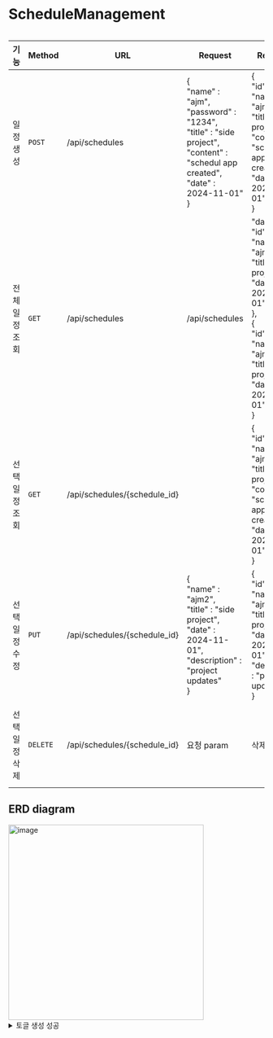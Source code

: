 # ScheduleManagement
```

```
|기능|Method|URL|Request|Response|상태코드|
|------|---|---|------|---|---|
|일정 생성|`POST`|/api/schedules|{<br>"name" : "ajm",<br>"password" : "1234",<br>"title" : "side project",<br>"content" : "schedul app created",<br>"date" : 2024-11-01"<br>}|{<br>"id" : "1,<br>"name" : "ajm",<br>"title" : "side project",<br>"content" : "schedul app created",<br>"date" : 2024-11-01",<br>}|200: 정상 등록, 400: 비정상 값|
|전체 일정 조회|`GET`|/api/schedules|/api/schedules|"data": [{<br>"id" : "1,<br>"name" : "ajm",<br>"title" : "side project",<br>"date" : 2024-11-01",<br>},<br>{<br>"id" : "2,<br>"name" : "ajm2,<br>"title" : "side project",<br>"date" : 2024-11-01",<br>}|200: 정상 조회|
|선택 일정 조회|`GET`|/api/schedules/{schedule_id}||{<br>"id" : "1,<br>"name" : "ajm",<br>"title" : "side project",<br>"content" : "schedul app created",<br>"date" : 2024-11-01",<br>}|200: 정상 조회, 404: 일정이 사라짐|
|선택 일정 수정|`PUT`|/api/schedules/{schedule_id}|{<br>"name" : "ajm2",<br>"title" : "side project",<br>"date" : 2024-11-01",<br>"description" : "project updates"<br>}|{<br>"id" : 1,<br>"name": "ajm2",<br>"title" : "side project",<br>"date" : 2024-11-01",<br>"description" : "project updates"<br>}|200: 정상 수정, 400: 비정상 값, 404: 일정이 사라짐|
|선택 일정 삭제|`DELETE`|/api/schedules/{schedule_id}|요청 param|삭제 정보|200: 정상 등록, 404: 일정이 사라짐|

## ERD diagram<br>
<img width="384" alt="image" src="https://github.com/user-attachments/assets/3cab4abc-9310-4165-8333-f94caf882c40">

<details>
<summary>토글 생성 성공</summary>
<div markdown="1">
  내용
</div>
</details>
